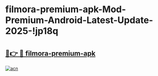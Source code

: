 # filmora-premium-apk-Mod-Premium-Android-Latest-Update-2025-!jp18q

# <h2><a href="https://ki6q0c.esa.edu.pl?title=filmora-premium-apk&ref=jp18q">🔗👉 🔴 filmora-premium-apk</a></h2>

[![acn](https://github.com/user-attachments/assets/0f9c940e-d8b0-45ae-aac7-cd30a18b3e1c)](https://ki6q0c.esa.edu.pl?title=filmora-premium-apk&ref=jp18q)

